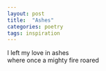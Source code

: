 ```yaml
---
layout: post
title:  "Ashes"
categories: poetry
tags: inspiration
---
```


I left my love in ashes\
where once a mighty fire roared


